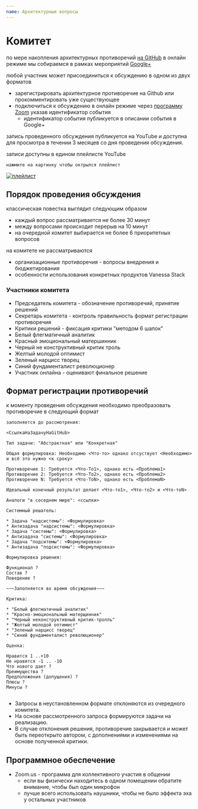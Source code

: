 ```yaml
---
name: Архитектурные вопросы
---
```


# Комитет

по мере накопления архитектурных противоречий [на GitHub](https://github.com/silverbulleters/vanessa-services/issues)
в онлайн режиме мы собираемся в рамках мероприятий [Google+](https://plus.google.com/communities/110827644478001377296/events)

любой участник может присоединиться к обсуждению в одном из двух форматов

* зарегистрировать архитектурное противоречие на Github или прокомментировать уже существующее
* подключиться к обсуждению в онлайн режиме через [программу Zoom](https://zoom.us/join) указав идентификатор события
  * идентификатор события публикуется в описании события в Google+

запись проведенного обсуждения публикуется на YouTube и доступна для просмотра в течении 3 месяцев со дня проведения обсуждения.

записи доступны в едином плейлисте YouTube

```нажмите на картинку чтобы октрылся плейлист```

[![плейлист](https://www.google.com/webpagethumbnail?c=41&r=4&s=300&d=https://www.youtube.com/playlist?list%3DPL2zlgf113YhGd-uTBCJQTp87c11Hdryj8&a=AIYkKU9ksEM1yzVPXg9xsQmL3uBUFsRRkg)](https://goo.gl/wI9lch)


## Порядок проведения обсуждения

классическая повестка выглядит следующим образом

* каждый вопрос рассматривается не более 30 минут
* между вопросами происходит перерыв на 10 минут
* на очередной комитет выбирается не более 6 приоритетных вопросов

на комитете не рассматриваются

* организационные противоречия - вопросы внедрения и бюджетирования
* особенности использования конкретных продуктов Vanessa Stack

### Участники комитета

* Председатель комитета - обозначение противоречий, принятие решений
* Секретарь комитета - контроль правильность формат регистрации противоречия
* Критики решений - фиксация критики "методом 6 шапок"
 * Белый флегматичный аналитик
 * Красный эмоциональный матершинник
 * Черный не конструктивный критик троль
 * Желтый молодой оптимист
 * Зеленый нарцисс творец
 * Синий фундаменталист революционер
* Участник онлайна - оценивают финальное решение

## Формат регистрации противоречий

к моменту проведения обсуждения необходимо преобразовать противоречие в следующий формат

```
заполняется до рассмотрения:

<СсылкаНаЗадачуНаGitHub>

Тип задачи: "Абстрактная" или "Конкретная"

Общая формулировка: Необходимо <Что-то> однако отсуствует <Необходимо> и всё это нужно <к сроку>  

Противоречие 1: Требуется <Что-То1>, однако есть <Проблема1>
Противоречие 2: Требуется <Что-То2>, однако есть <Проблема2>
Противоречие N: Требуется <Что-ТоN>, однако есть <ПроблемаN>

Идеальный конечный результат делает <Что-то1>, <Что-то2> и <Что-тоN>

Аналоги "в соседнем мире": <ссылки>

Системный решатель:

* Задача "надсистемы": <Формулировка>
* Антизадача "надсистемы": <Формулировка>
* Задача "системы": <Формулировка>
* Антизадача "системы": <Формулировка>
* Задача "подситемы": <Формулировка>
* Антизадача "подсистемы": <Формулировка>

Формулировка решения:

Функционал ?
Состав ?
Поведение ?

~~~Заполняется во время обсуждения~~~

Критика:

* "Белый флегматичный аналитик"
* "Красно-эмоциональный матерщинник"
* "Черный неконструктивный критик-тролль"
* "Желтый молодой оптимист"
* "Зеленый нарцисс творец"
* "Синий фундаменталист революционер"

Оценка:

Нравится 1 ..+10
Не нравится -1 .. -10
Что нового дает ?
Преимущества ?
Предположения (допущения) ?
Плюсы ?
Минусы ?


```

* Запросы в неустановленном формате отклоняются из очередного комитета.
* На основе рассмотренного запроса формируются задачи на реализацию.
* В случае отклонения решения, противоречие закрывается и может быть переоткрыто автором, с дополнениями и изменениями на основе полученной критики.

## Программное обеспечение

* Zoom.us  - программа для коллективного участия в общении
  * если вы физически находитесь в одном помещении обратите внимание, чтобы был один микрофон
  * лучше всего использовать наушники, чтобы не было эффекта эха у остальных участников
